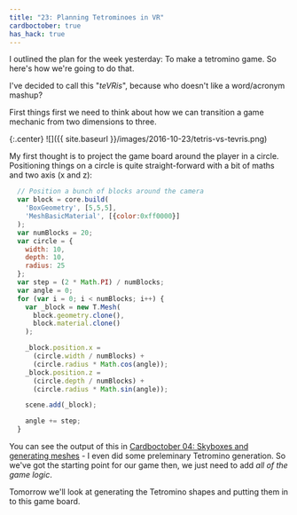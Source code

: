 ```yaml
---
title: "23: Planning Tetrominoes in VR"
cardboctober: true
has_hack: true
---
```


I outlined the plan for the week yesterday: To make a tetromino game. So here's how we're going to do that.

<!-- more -->

I've decided to call this "_teVRis_", because who doesn't like a word/acronym mashup?

First things first we need to think about how we can transition a game mechanic from two dimensions to three.

{:.center}
![]({{ site.baseurl }}/images/2016-10-23/tetris-vs-tevris.png)

My first thought is to project the game board around the player in a circle. Positioning things on a circle is quite straight-forward with a bit of maths and two axis (x and z):

```javascript
  // Position a bunch of blocks around the camera
  var block = core.build(
    'BoxGeometry', [5,5,5],
    'MeshBasicMaterial', [{color:0xff0000}]
  );
  var numBlocks = 20;
  var circle = {
    width: 10,
    depth: 10,
    radius: 25
  };
  var step = (2 * Math.PI) / numBlocks;
  var angle = 0;
  for (var i = 0; i < numBlocks; i++) {
    var _block = new T.Mesh(
      block.geometry.clone(),
      block.material.clone()
    );

    _block.position.x =
      (circle.width / numBlocks) +
      (circle.radius * Math.cos(angle));
    _block.position.z =
      (circle.depth / numBlocks) +
      (circle.radius * Math.sin(angle));

    scene.add(_block);

    angle += step;
  }
```

You can see the output of this in [Cardboctober 04: Skyboxes and generating meshes](/post/cardboctober-04/) - I even did some preleminary Tetromino generation. So we've got the starting point for our game then, we just need to add _all of the game logic_.

Tomorrow we'll look at generating the Tetromino shapes and putting them in to this game board.

